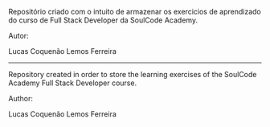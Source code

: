 Repositório criado com o intuito de armazenar os exercicios de aprendizado do curso de Full Stack Developer da SoulCode Academy.

Autor:

Lucas Coquenão Lemos Ferreira

------------------------------------------------------------------------------------------------------------------------

Repository created in order to store the learning exercises of the SoulCode Academy Full Stack Developer course.

Author:

Lucas Coquenão Lemos Ferreira
